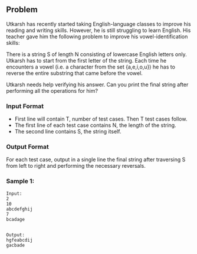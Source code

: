 ## Problem
Utkarsh has recently started taking English-language classes to improve his reading and writing skills. However, he is still struggling to learn English. His teacher gave him the following problem to improve his vowel-identification skills:

There is a string S of length N consisting of lowercase English letters only. Utkarsh has to start from the first letter of the string.
Each time he encounters a vowel (i.e. a character from the set {a,e,i,o,u}) he has to reverse the entire substring that came before the vowel.

Utkarsh needs help verifying his answer. Can you print the final string after performing all the operations for him?

### Input Format
- First line will contain T, number of test cases. Then T test cases follow.
- The first line of each test case contains N, the length of the string.
- The second line contains S, the string itself.

### Output Format
For each test case, output in a single line the final string after traversing S from left to right and performing the necessary reversals.

### Sample 1:
<pre><code>Input:
2
10
abcdefghij
7
bcadage
</code></pre>
<pre><code>
Output:
hgfeabcdij
gacbade
</code></pre>
